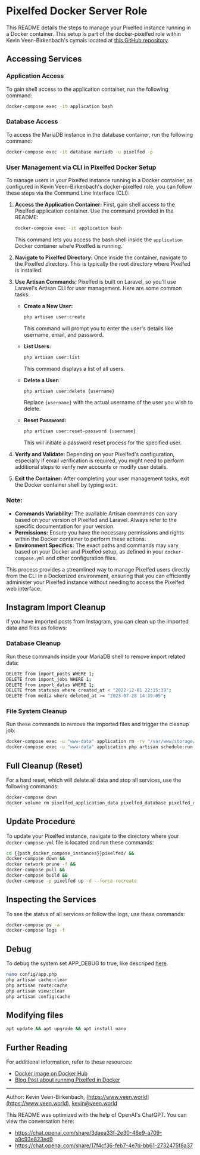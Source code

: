 # Pixelfed Docker Server Role

This README details the steps to manage your Pixelfed instance running in a Docker container. This setup is part of the docker-pixelfed role within Kevin Veen-Birkenbach's cymais located at [this GitHub repository](https://github.com/kevinveenbirkenbach/cymais/tree/master/roles/docker-pixelfed). 

## Accessing Services

### Application Access
To gain shell access to the application container, run the following command:
```bash
docker-compose exec -it application bash
```

### Database Access
To access the MariaDB instance in the database container, run the following command:
```bash
docker-compose exec -it database mariadb -u pixelfed -p
```

### User Management via CLI in Pixelfed Docker Setup
To manage users in your Pixelfed instance running in a Docker container, as configured in Kevin Veen-Birkenbach's docker-pixelfed role, you can follow these steps via the Command Line Interface (CLI):

1. **Access the Application Container:** First, gain shell access to the Pixelfed application container. Use the command provided in the README:

   ```bash
   docker-compose exec -it application bash
   ```

   This command lets you access the bash shell inside the `application` Docker container where Pixelfed is running.

2. **Navigate to Pixelfed Directory:** Once inside the container, navigate to the Pixelfed directory. This is typically the root directory where Pixelfed is installed.

3. **Use Artisan Commands:** Pixelfed is built on Laravel, so you'll use Laravel's Artisan CLI for user management. Here are some common tasks:

   - **Create a New User:**
     ```bash
     php artisan user:create
     ```
     This command will prompt you to enter the user's details like username, email, and password.

   - **List Users:**
     ```bash
     php artisan user:list
     ```
     This command displays a list of all users.

   - **Delete a User:**
     ```bash
     php artisan user:delete {username}
     ```
     Replace `{username}` with the actual username of the user you wish to delete.

   - **Reset Password:**
     ```bash
     php artisan user:reset-password {username}
     ```
     This will initiate a password reset process for the specified user.

4. **Verify and Validate:** Depending on your Pixelfed's configuration, especially if email verification is required, you might need to perform additional steps to verify new accounts or modify user details.

5. **Exit the Container:** After completing your user management tasks, exit the Docker container shell by typing `exit`.

### Note:

- **Commands Variability:** The available Artisan commands can vary based on your version of Pixelfed and Laravel. Always refer to the specific documentation for your version.
- **Permissions:** Ensure you have the necessary permissions and rights within the Docker container to perform these actions.
- **Environment Specifics:** The exact paths and commands may vary based on your Docker and Pixelfed setup, as defined in your `docker-compose.yml` and other configuration files.

This process provides a streamlined way to manage Pixelfed users directly from the CLI in a Dockerized environment, ensuring that you can efficiently administer your Pixelfed instance without needing to access the Pixelfed web interface.

## Instagram Import Cleanup

If you have imported posts from Instagram, you can clean up the imported data and files as follows:

### Database Cleanup
Run these commands inside your MariaDB shell to remove import related data:
```bash
DELETE from import_posts WHERE 1;
DELETE from import_jobs WHERE 1;
DELETE from import_datas WHERE 1;
DELETE from statuses where created_at < "2022-12-01 22:15:39";
DELETE from media where deleted_at >= "2023-07-28 14:39:05";
```

### File System Cleanup
Run these commands to remove the imported files and trigger the cleanup job:
```bash
docker-compose exec -u "www-data" application rm -rv "/var/www/storage/app/imports/1"
docker-compose exec -u "www-data" application php artisan schedule:run
```

## Full Cleanup (Reset)

For a hard reset, which will delete all data and stop all services, use the following commands:
```bash
docker-compose down
docker volume rm pixelfed_application_data pixelfed_database pixelfed_redis
```

## Update Procedure

To update your Pixelfed instance, navigate to the directory where your `docker-compose.yml` file is located and run these commands:
```bash 
cd {{path_docker_compose_instances}}pixelfed/ &&
docker-compose down &&
docker network prune -f &&
docker-compose pull &&
docker-compose build &&
docker-compose -p pixelfed up -d --force-recreate
```

## Inspecting the Services

To see the status of all services or follow the logs, use these commands:
```bash
docker-compose ps -a
docker-compose logs -f
```

## Debug
To debug the system set APP_DEBUG to true, like descriped [here](https://docs.pixelfed.org/technical-documentation/config/).

```bash
nano config/app.php
php artisan cache:clear
php artisan route:cache
php artisan view:clear
php artisan config:cache
```

## Modifying files
```bash
apt update && apt upgrade && apt install nano
```

## Further Reading
For additional information, refer to these resources:
- [Docker image on Docker Hub](https://hub.docker.com/r/zknt/pixelfed)
- [Blog Post about running Pixelfed in Docker](https://blog.pixelfed.de/2020/05/29/pixelfed-in-docker/)

--- 

Author: Kevin Veen-Birkenbach, [https://www.veen.world](https://www.veen.world), [kevin@veen.world](mailto:kevin@veen.world)

This README was optimized with the help of OpenAI's ChatGPT. You can view the conversation here:
- https://chat.openai.com/share/3daea33f-2e30-46e9-a709-a9c93e823ed9
- https://chat.openai.com/share/17f4cf36-feb7-4e7d-bb61-2732475f8a37